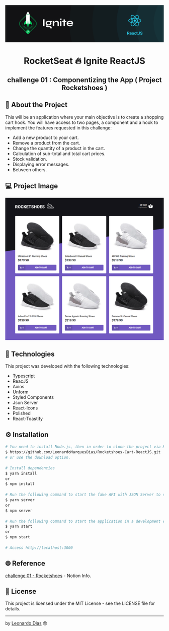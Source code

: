 <div align="center">
  <img src="src/assets/ignite.png">
</div>

<h1 align="center"> RocketSeat 🔥 Ignite ReactJS </h1>

<h2 align="center"> challenge 01 : Componentizing the App ( Project Rocketshoes ) </h2>

## 🚀 About the Project
This will be an application where your main objective is to create a shopping cart hook. You will have access to two pages, a component and a hook to implement the features requested in this challenge:

* Add a new product to your cart.
* Remove a product from the cart.
* Change the quantity of a product in the cart.
* Calculation of sub-total and total cart prices.
* Stock validation.
* Displaying error messages.
* Between others.

## 💻 Project Image

<div align="center">
   <img src="src/assets/rocketshoes.png" alt="imagem do Projeto"/> 
   </br>
</div>

## 🧰 Technologies
This project was developed with the following technologies:
* Typescript
* ReacJS
* Axios
* Unform
* Styled Components
* Json Server
* React-Icons
* Polished
* React-Toastify

## ⚙️ Installation
```bash
# You need to install Node.js, then in order to clone the project via HTTPS, run this command:
$ https://github.com/LeonardoMarquesDias/Rocketshoes-Cart-ReactJS.git
# or use the download option.

# Install dependencies
$ yarn install
or
$ npm install

# Run the following command to start the fake API with JSON Server to simulate an API that has foods information:
$ yarn server
or
$ npm server

# Run the following command to start the application in a development environment:
$ yarn start
or
$ npm start

# Access http://localhost:3000 
```
## 🌐 Reference

[challenge 01 - Rocketshoes](https://www.notion.so/Desafio-01-Criando-um-hook-de-carrinho-de-compras-5769216778794019a83f544e79167b12) - Notion Info.


## 📝 License

This project is licensed under the MIT License - see the LICENSE file for details.

---

by [Leonardo Dias](https://github.com/LeonardoMarquesDias) 😛

